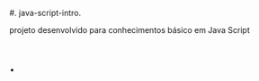 #. java-script-intro.    
       
projeto desenvolvido para conhecimentos básico em Java Script

<h1>    </  h1>. 
 